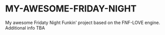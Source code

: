 # MY-AWESOME-FRIDAY-NIGHT
My awesome Fridaty Night Funkin' project based on the FNF-LOVE engine.
Additional info TBA
